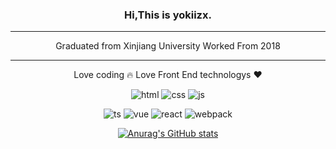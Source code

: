 <div align=center>

### Hi,This is yokiizx.

---

Graduated from Xinjiang University
Worked From 2018

---

Love coding 🔥
Love Front End technologys ❤️

![html](https://img.shields.io/badge/_-HTML-C5654F?logo=html5&logoColor=white) ![css](https://img.shields.io/badge/_-CSS-397DBA?logo=css3&logoColor=white) ![js](https://img.shields.io/badge/_-JavaScript-yellow?logo=javascript&)

![ts](https://img.shields.io/badge/_-TypeScript-3A7EBC?logo=typescript&logoColor=white) ![vue](https://img.shields.io/badge/_-Vue-394759?logo=vuedotjs) ![react](https://img.shields.io/badge/_-React-34373D?logo=react) ![webpack](https://img.shields.io/badge/_-webpack-3C6EA5?logo=webpack)

[![Anurag's GitHub stats](https://github-readme-stats.vercel.app/api?username=yokiizx&show_icons=true&theme=radical)](https://github.com/anuraghazra/github-readme-stats)

</div>
